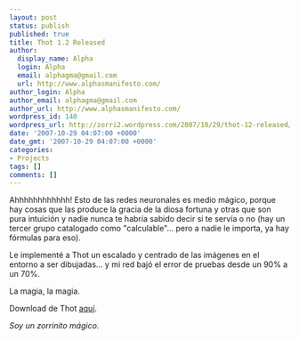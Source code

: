 ```yaml
---
layout: post
status: publish
published: true
title: Thot 1.2 Released
author:
  display_name: Alpha
  login: Alpha
  email: alphagma@gmail.com
  url: http://www.alphasmanifesto.com/
author_login: Alpha
author_email: alphagma@gmail.com
author_url: http://www.alphasmanifesto.com/
wordpress_id: 140
wordpress_url: http://zorri2.wordpress.com/2007/10/29/thot-12-released/
date: '2007-10-29 04:07:00 +0000'
date_gmt: '2007-10-29 04:07:00 +0000'
categories:
- Projects
tags: []
comments: []
---
```


Ahhhhhhhhhhhh! Esto de las redes neuronales es medio mágico, porque hay cosas que las produce la gracia de la diosa fortuna y otras que son pura intuición y nadie nunca te habría sabido decir si te servía o no (hay un tercer grupo catalogado como "calculable"... pero a nadie le importa, ya hay fórmulas para eso).

Le implementé a Thot un escalado y centrado de las imágenes en el entorno a ser dibujadas... y mi red bajó el error de pruebas desde un 90% a un 70%.

La magia, la magia.

Download de Thot <a href="http://alphagma.googlepages.com/">aquí</a>.

_Soy un zorrinito mágico._
